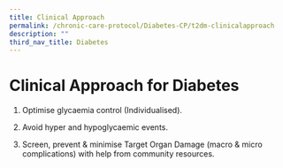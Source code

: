 ```yaml
---
title: Clinical Approach
permalink: /chronic-care-protocol/Diabetes-CP/t2dm-clinicalapproach
description: ""
third_nav_title: Diabetes
---
```


# Clinical Approach for Diabetes

1.  Optimise glycaemia control (Individualised). 

2.  Avoid hyper and hypoglycaemic events.

3. Screen, prevent & minimise Target Organ Damage (macro & micro complications) with help from community resources.